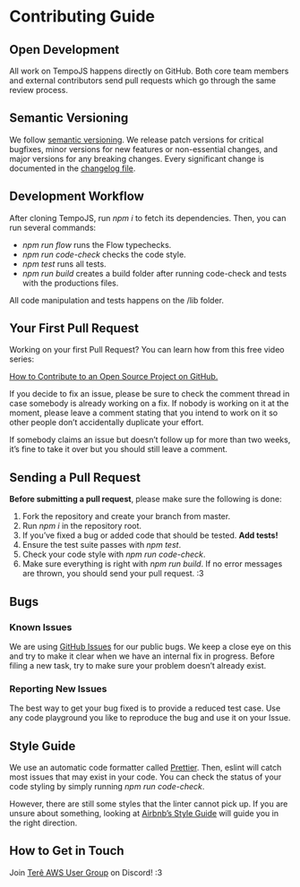 # Contributing Guide

## Open Development

All work on TempoJS happens directly on GitHub. Both core team members and external contributors send pull requests which go through the same review process.

## Semantic Versioning

We follow [semantic versioning](https://semver.org/). We release patch versions for critical bugfixes, minor versions for new features or non-essential changes, and major versions for any breaking changes. Every significant change is documented in the [changelog file](https://github.com/Katreque/TempoJS/blob/master/CHANGELOG.md).

## Development Workflow

After cloning TempoJS, run _npm i_ to fetch its dependencies. Then, you can run several commands:

-   _npm run flow_ runs the Flow typechecks.
-   _npm run code-check_ checks the code style.
-   _npm test_ runs all tests.
-   _npm run build_ creates a build folder after running code-check and tests with the productions files.

All code manipulation and tests happens on the /lib folder.

## Your First Pull Request

Working on your first Pull Request? You can learn how from this free video series:

[How to Contribute to an Open Source Project on GitHub.](https://egghead.io/series/how-to-contribute-to-an-open-source-project-on-github)

If you decide to fix an issue, please be sure to check the comment thread in case somebody is already working on a fix. If nobody is working on it at the moment, please leave a comment stating that you intend to work on it so other people don’t accidentally duplicate your effort.

If somebody claims an issue but doesn’t follow up for more than two weeks, it’s fine to take it over but you should still leave a comment.

## Sending a Pull Request

**Before submitting a pull request**, please make sure the following is done:

1. Fork the repository and create your branch from master.
2. Run _npm i_ in the repository root.
3. If you’ve fixed a bug or added code that should be tested. **Add tests!**
4. Ensure the test suite passes with _npm test_.
5. Check your code style with _npm run code-check_.
6. Make sure everything is right with _npm run build_. If no error messages are thrown, you should send your pull request. :3

## Bugs

### Known Issues

We are using [GitHub Issues](https://github.com/Katreque/TempoJS/issues) for our public bugs. We keep a close eye on this and try to make it clear when we have an internal fix in progress. Before filing a new task, try to make sure your problem doesn’t already exist.

### Reporting New Issues

The best way to get your bug fixed is to provide a reduced test case. Use any code playground you like to reproduce the bug and use it on your Issue.

## Style Guide

We use an automatic code formatter called [Prettier](https://prettier.io/). Then, eslint will catch most issues that may exist in your code. You can check the status of your code styling by simply running _npm run code-check_.

However, there are still some styles that the linter cannot pick up. If you are unsure about something, looking at [Airbnb’s Style Guide](https://github.com/airbnb/javascript) will guide you in the right direction.

## How to Get in Touch

Join [Terê AWS User Group](https://discord.gg/SD3FtBy) on Discord! :3
